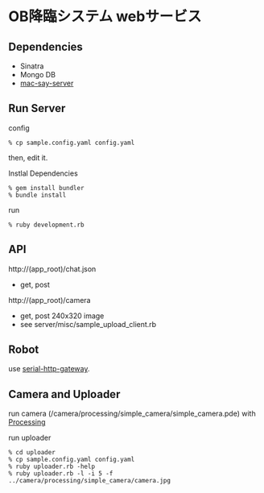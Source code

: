 OB降臨システム webサービス
========================

Dependencies
------------

* Sinatra
* Mongo DB
* [mac-say-server](https://github.com/shokai/mac-say-server)


Run Server
----------

config

    % cp sample.config.yaml config.yaml

then, edit it.


Instlal Dependencies

    % gem install bundler
    % bundle install


run

    % ruby development.rb


API
---

http://(app_root)/chat.json

* get, post


http://(app_root)/camera

* get, post 240x320 image
* see server/misc/sample\_upload\_client.rb


Robot
-----

use [serial-http-gateway](https://github.com/shokai/serial-http-gateway).


Camera and Uploader
-------------------

run camera (/camera/processing/simple\_camera/simple\_camera.pde) with [Processing](http://processing.org/)

run uploader

    % cd uploader
    % cp sample.config.yaml config.yaml
    % ruby uploader.rb -help
    % ruby uploader.rb -l -i 5 -f ../camera/processing/simple_camera/camera.jpg
